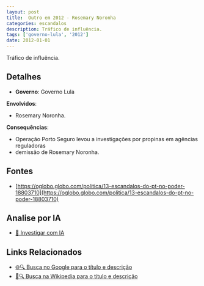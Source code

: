 ```yaml
---
layout: post
title:  Outro em 2012 - Rosemary Noronha
categories: escandalos
description: Tráfico de influência.
tags: ['governo-lula', '2012']
date: 2012-01-01
---
```


Tráfico de influência.

## Detalhes
- **Governo**: Governo Lula

**Envolvidos**:
- Rosemary Noronha.


**Consequências**:
- Operação Porto Seguro levou a investigações por propinas em agências reguladoras
- demissão de Rosemary Noronha.


## Fontes
- [https://oglobo.globo.com/politica/13-escandalos-do-pt-no-poder-18803710](https://oglobo.globo.com/politica/13-escandalos-do-pt-no-poder-18803710)


## Analise por IA
- [🤖 Investigar com IA](https://www.perplexity.ai/search?q=Outro%20em%202012%20-%20Rosemary%20Noronha%20Tr%C3%A1fico%20de%20influ%C3%AAncia.%20Governo%20Lula)

## Links Relacionados
- [🌐🔍 Busca no Google para o título e descrição](https://www.google.com/search?q=Outro%20em%202012%20-%20Rosemary%20Noronha%20Tr%C3%A1fico%20de%20influ%C3%AAncia.%20Governo%20Lula)
- [📖🔍 Busca na Wikipedia para o título e descrição](https://pt.wikipedia.org/w/index.php?search=Outro%20em%202012%20-%20Rosemary%20Noronha%20Tr%C3%A1fico%20de%20influ%C3%AAncia.%20Governo%20Lula)

